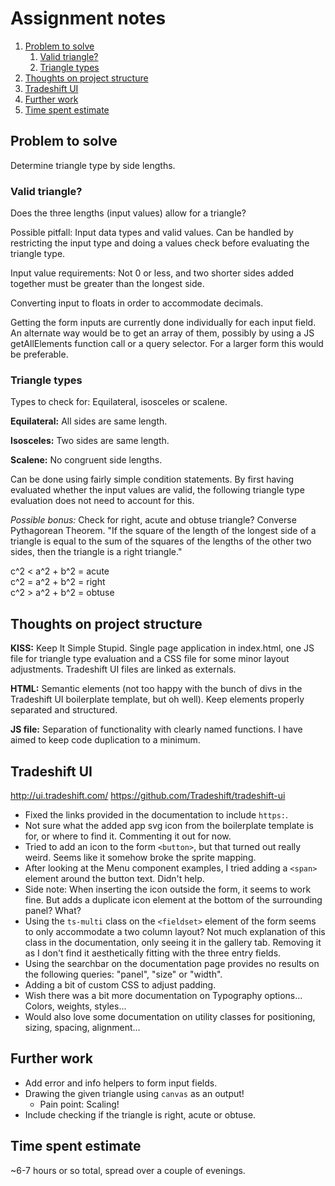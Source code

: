 # Assignment notes

1. [Problem to solve](#problem-to-solve)
   1. [Valid triangle?](#valid-triangle?)
   1. [Triangle types](#triangle-types)
1. [Thoughts on project structure](#thoughts-on-project-structure)
1. [Tradeshift UI](#tradeshift-ui)
1. [Further work](#further-work)
1. [Time spent estimate](#time-spent-estimate)

## Problem to solve

Determine triangle type by side lengths.


### Valid triangle?

Does the three lengths (input values) allow for a triangle?

Possible pitfall: Input data types and valid values. Can be handled by
restricting the input type and doing a values check before evaluating the
triangle type.

Input value requirements: Not 0 or less, and two shorter sides added together
must be greater than the longest side.

Converting input to floats in order to accommodate decimals.

Getting the form inputs are currently done individually for each input field. An
alternate way would be to get an array of them, possibly by using a JS
getAllElements function call or a query selector. For a larger form this would
be preferable.


### Triangle types

Types to check for: Equilateral, isosceles or scalene.

**Equilateral:** All sides are same length.

**Isosceles:** Two sides are same length.

**Scalene:** No congruent side lengths.

Can be done using fairly simple condition statements. By first having evaluated
whether the input values are valid, the following triangle type evaluation does
not need to account for this.

*Possible bonus:* Check for right, acute and obtuse triangle? Converse Pythagorean
Theorem. "If the square of the length of the longest side of a triangle is equal
to the sum of the squares of the lengths of the other two sides, then the
triangle is a right triangle."

c^2 < a^2 + b^2 = acute  
c^2 = a^2 + b^2 = right  
c^2 > a^2 + b^2 = obtuse


## Thoughts on project structure

**KISS:** Keep It Simple Stupid. Single page application in index.html, one JS file
for triangle type evaluation and a CSS file for some minor layout adjustments.
Tradeshift UI files are linked as externals.

**HTML:** Semantic elements (not too happy with the bunch of divs in the Tradeshift
UI boilerplate template, but oh well). Keep elements properly separated and
structured.

**JS file:** Separation of functionality with clearly named functions. I have aimed
to keep code duplication to a minimum.


## Tradeshift UI

http://ui.tradeshift.com/
https://github.com/Tradeshift/tradeshift-ui

- Fixed the links provided in the documentation to include `https:`.
- Not sure what the added app svg icon from the boilerplate template is for, or where to find it. Commenting it out for now.
- Tried to add an icon to the form `<button>`, but that turned out really weird. Seems like it somehow broke the sprite mapping.
- After looking at the Menu component examples, I tried adding a `<span>` element around the button text. Didn't help.
- Side note: When inserting the icon outside the form, it seems to work fine. But adds a duplicate icon element at the bottom of the surrounding panel? What?
- Using the `ts-multi` class on the `<fieldset>` element of the form seems to only accommodate a two column layout? Not much explanation of this class in the documentation, only seeing it in the gallery tab. Removing it as I don't find it aesthetically fitting with the three entry fields.
- Using the searchbar on the documentation page provides no results on the following queries: "panel", "size" or "width".
- Adding a bit of custom CSS to adjust padding.
- Wish there was a bit more documentation on Typography options... Colors, weights, styles...
- Would also love some documentation on utility classes for positioning, sizing, spacing, alignment...


## Further work

- Add error and info helpers to form input fields.
- Drawing the given triangle using `canvas` as an output!
  - Pain point: Scaling!
- Include checking if the triangle is right, acute or obtuse.


## Time spent estimate

~6-7 hours or so total, spread over a couple of evenings.
